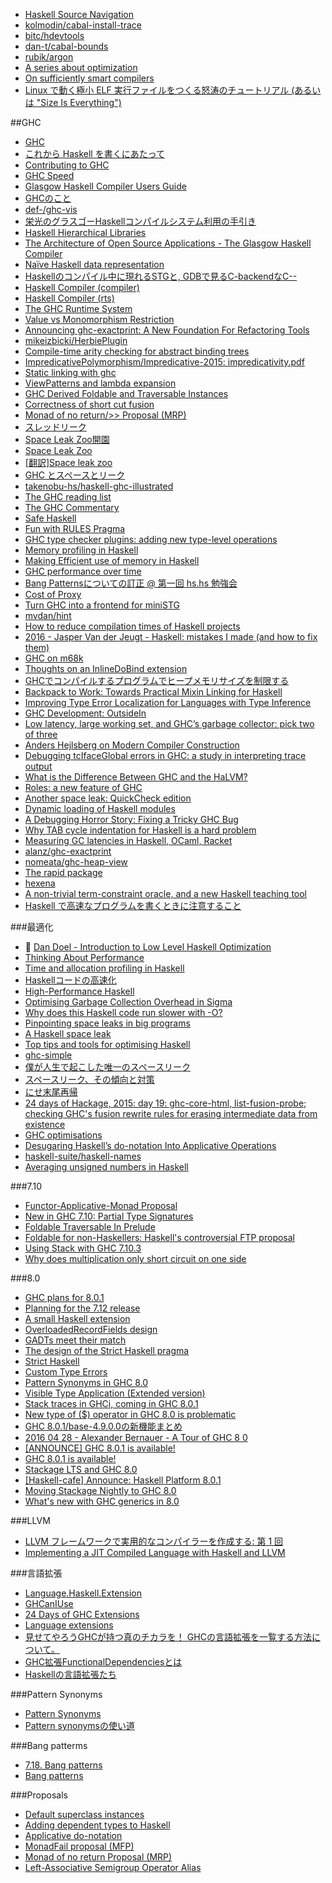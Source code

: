 * [Haskell Source Navigation](http://begriffs.com/posts/2015-07-27-haskell-source-navigation.html)
* [kolmodin/cabal-install-trace](https://github.com/kolmodin/cabal-install-trace)
* [bitc/hdevtools](https://github.com/bitc/hdevtools)
* [dan-t/cabal-bounds](https://github.com/dan-t/cabal-bounds)
* [rubik/argon](https://github.com/rubik/argon)
* [A series about optimization](https://www.reddit.com/r/haskell/comments/3urjm3/a_series_about_optimization/)
* [On sufficiently smart compilers](http://osa1.net/posts/2015-08-09-sufficiently-smart-compiler.html)
* [Linux で動く極小 ELF 実行ファイルをつくる怒涛のチュートリアル (あるいは "Size Is Everything")](http://www.hyuki.com/yukiwiki/wiki.cgi?WhirlwindTutorialOnCreatingReallyTeensyElfExecutablesForLinux)

##GHC
* [GHC](https://wiki.haskell.org/GHC)
* [これから Haskell を書くにあたって](https://speakerdeck.com/func_hs/korekara-haskell-woshu-kuniatatute)
* [Contributing to GHC](https://ghc.haskell.org/trac/ghc/blog/ContributingToGhc)
* [GHC Speed](https://perf.haskell.org/ghc/#)
* [Glasgow Haskell Compiler Users Guide](http://downloads.haskell.org/~ghc/master/users-guide/)
* [GHCのこと](http://www.kotha.net/hperf/ghc.html)
* [def-/ghc-vis](https://github.com/def-/ghc-vis)
* [栄光のグラスゴーHaskellコンパイルシステム利用の手引き](http://www.kotha.net/ghcguide_ja/latest/)
* [Haskell Hierarchical Libraries](https://downloads.haskell.org/~ghc/latest/docs/html/libraries/index.html)
* [The Architecture of Open Source Applications - The Glasgow Haskell Compiler](http://www.aosabook.org/en/ghc.html)
* [Naïve Haskell data representation](http://www.scs.stanford.edu/14sp-cs240h/slides/memory-slides.html#(11))
* [Haskellのコンパイル中に現れるSTGと, GDBで見るC-backendなC--](http://d.hatena.ne.jp/suztomo/20111224/1324718354)
* [Haskell Compiler (compiler)](http://www.scs.stanford.edu/14sp-cs240h/slides/ghc-compiler-slides.html)
* [Haskell Compiler (rts)](http://www.scs.stanford.edu/14sp-cs240h/slides/ghc-rts.pdf)
* [The GHC Runtime System](http://ezyang.com/jfp-ghc-rts-draft.pdf)
* [Value vs Monomorphism Restriction](http://jozefg.bitbucket.org/posts/2015-03-27-unsafe.html)
* [Announcing ghc-exactprint: A New Foundation For Refactoring Tools](http://mpickering.github.io/posts/2015-07-23-ghc-exactprint.html)
* [mikeizbicki/HerbiePlugin](https://github.com/mikeizbicki/HerbiePlugin)
* [Compile-time arity checking for abstract binding trees](http://blog.callcc.name/posts/safer-abts.html)
* [ImpredicativePolymorphism/Impredicative-2015: impredicativity.pdf](https://ghc.haskell.org/trac/ghc/attachment/wiki/ImpredicativePolymorphism/Impredicative-2015/impredicativity.pdf)
* [Static linking with ghc](https://ro-che.info/articles/2015-10-26-static-linking-ghc)
* [ViewPatterns and lambda expansion](http://neilmitchell.blogspot.jp/2015/10/viewpatterns-and-lambda-expansion.html)
* [GHC Derived Foldable and Traversable Instances](http://accidentallyquadratic.tumblr.com/post/134605666547/ghc-derived-foldable-and-traversable-instances)
* [Correctness of short cut fusion](https://wiki.haskell.org/Correctness_of_short_cut_fusion)
* [Monad of no return/>> Proposal (MRP)](https://ghc.haskell.org/trac/ghc/wiki/Proposal/MonadOfNoReturn)
* [スレッドリーク](http://d.hatena.ne.jp/kazu-yamamoto/20151214)
* [Space Leak Zoo開園](https://medium.com/@maoe/space-leak-zoo%E9%96%8B%E5%9C%92-947b0422d7fd#.73wxzt8ku)
* [Space Leak Zoo](https://medium.com/space-leak-zoo)
* [[翻訳]Space leak zoo](http://qiita.com/tsukimizake774/items/b3ce44b7208523c6c046)
* [GHC とスペースとリーク](http://d.hatena.ne.jp/kazu-yamamoto/20151217)
* [takenobu-hs/haskell-ghc-illustrated](https://github.com/takenobu-hs/haskell-ghc-illustrated)
* [The GHC reading list](https://ghc.haskell.org/trac/ghc/wiki/ReadingList)
* [The GHC Commentary](https://ghc.haskell.org/trac/ghc/wiki/Commentary)
* [Safe Haskell](http://begriffs.com/posts/2015-05-24-safe-haskell.html)
* [Fun with RULES Pragma](http://www.christian-fania.de/blog/FunWithRULES.html)
* [GHC type checker plugins: adding new type-level operations](http://christiaanb.github.io/posts/type-checker-plugin/)
* [Memory profiling in Haskell](http://blog.pusher.com/memory-profiling-in-haskell/)
* [Making Efficient use of memory in Haskell](http://blog.pusher.com/making-efficient-use-of-memory-in-haskell/)
* [GHC performance over time](https://uqudy.serpens.uberspace.de/blog/2016/02/08/ghc-performance-over-time/)
* [Bang Patternsについての訂正 @ 第一回 hs.hs 勉強会](http://qiita.com/func-hs/items/51b314a2323b83653bb9)
* [Cost of Proxy](https://www.reddit.com/r/haskell/comments/47uquu/cost_of_proxy/)
* [Turn GHC into a frontend for miniSTG](http://blog.haskell-exists.com/yuras/posts/turn-ghc-into-frontend-for-ministg.html)
* [mvdan/hint](https://github.com/mvdan/hint)
* [How to reduce compilation times of Haskell projects](http://rybczak.net/2016/03/26/how-to-reduce-compilation-times-of-haskell-projects/)
* [2016 - Jasper Van der Jeugt - Haskell: mistakes I made (and how to fix them)](https://www.youtube.com/watch?v=S3WGPuqfBLg)
* [GHC on m68k](https://trofi.github.io/posts/191-ghc-on-m68k.html)
* [Thoughts on an InlineDoBind extension](https://gist.github.com/evincarofautumn/9cb3fb0197d2cfc1bc6fe88f7827216a)
* [GHCでコンパイルするプログラムでヒープメモリサイズを制限する](http://qiita.com/debug-ito/items/87fa50d5324e20936d7e)
* [Backpack to Work: Towards Practical Mixin Linking for Haskell](http://research.microsoft.com/en-us/um/people/simonpj/papers/modules/backpack-2016.pdf)
* [Improving Type Error Localization for Languages with Type Inference](https://www.youtube.com/watch?v=BMT6MZ5zuvw)
* [GHC Development: OutsideIn](http://www.arcadianvisions.com/blog/2016/ghc-contributing.html)
* [Low latency, large working set, and GHC’s garbage collector: pick two of three](https://blog.pusher.com/latency-working-set-ghc-gc-pick-two/)
* [Anders Hejlsberg on Modern Compiler Construction](https://channel9.msdn.com/Blogs/Seth-Juarez/Anders-Hejlsberg-on-Modern-Compiler-Construction)
* [Debugging tcIfaceGlobal errors in GHC: a study in interpreting trace output](http://blog.ezyang.com/2016/05/debugging-tcifaceglobal-errors-in-ghc-a-study-in-interpreting-trace-output/)
* [What is the Difference Between GHC and the HaLVM?](https://github.com/GaloisInc/HaLVM/wiki/What-is-the-Difference-Between-GHC-and-the-HaLVM%3F)
* [Roles: a new feature of GHC](https://typesandkinds.wordpress.com/2013/08/15/roles-a-new-feature-of-ghc/)
* [Another space leak: QuickCheck edition](http://neilmitchell.blogspot.jp/2016/05/another-space-leak-quickcheck-edition.html)
* [Dynamic loading of Haskell modules](http://purelyfunctional.org/posts/2016-05-20-dynamic-loading-haskell-module.html)
* [A Debugging Horror Story: Fixing a Tricky GHC Bug](http://www.echonolan.net/posts/2016-05-10-a-debugging-horror-story.html)
* [Why TAB cycle indentation for Haskell is a hard problem](https://github.com/haskell/haskell-mode/wiki/Why-TAB-cycle-indentation-for-Haskell-is-a-hard-problem)
* [Measuring GC latencies in Haskell, OCaml, Racket](http://prl.ccs.neu.edu/blog/2016/05/24/measuring-gc-latencies-in-haskell-ocaml-racket/)
* [alanz/ghc-exactprint](https://github.com/alanz/ghc-exactprint)
* [nomeata/ghc-heap-view](https://github.com/nomeata/ghc-heap-view)
* [The rapid package](http://hackage.haskell.org/package/rapid)
* [hexena](https://bitbucket.org/rpkrawczyk/hexena)
* [A non-trivial term-constraint oracle, and a new Haskell teaching tool](http://cs-syd.eu/posts/2016-06-11-a-non-trivial-term-constraint-oracle-and-a-new-haskell-teaching-tool.html)
* [Haskell で高速なプログラムを書くときに注意すること](http://d-poppo.nazo.cc/blog/2016/06/writing-efficient-program-with-haskell/)

###最適化
* 🎥 [Dan Doel - Introduction to Low Level Haskell Optimization](https://www.youtube.com/watch?v=McFNkLPTOSY)
* [Thinking About Performance](http://chadaustin.me/2015/04/thinking-about-performance/)
* [Time and allocation profiling in Haskell](http://marcjuch.li/blog/2015/05/19/time-allocation-profiling-in-haskell/)
* [Haskellコードの高速化](http://www.kotha.net/hperf/)
* [High-Performance Haskell](http://www.slideshare.net/tibbe/highperformance-haskell)
* [Optimising Garbage Collection Overhead in Sigma](https://simonmar.github.io/posts/2015-07-28-optimising-garbage-collection-overhead-in-sigma.html)
* [Why does this Haskell code run slower with -O?](http://stackoverflow.com/questions/29404065/why-does-this-haskell-code-run-slower-with-o/30603291#30603291)
* [Pinpointing space leaks in big programs](http://blog.ezyang.com/2011/06/pinpointing-space-leaks-in-big-programs/)
* [A Haskell space leak](http://clrnd.com.ar/posts/2015-08-21-profiling-a-haskell-space-leak.html)
* [Top tips and tools for optimising Haskell](https://blog.pusher.com/top-tips-and-tools-for-optimising-haskell/)
* [ghc-simple](http://hackage.haskell.org/package/ghc-simple)
* [僕が人生で起こした唯一のスペースリーク](http://d.hatena.ne.jp/kazu-yamamoto/20151207)
* [スペースリーク、その傾向と対策](http://qiita.com/ruicc/items/bfa659c2ef9e1f75f7e1)
* [にせ末尾再帰](http://d.hatena.ne.jp/kazu-yamamoto/20151208)
* [24 days of Hackage, 2015: day 19: ghc-core-html, list-fusion-probe; checking GHC's fusion rewrite rules for erasing intermediate data from existence](http://conscientiousprogrammer.com/blog/2015/12/19/24-days-of-hackage-2015-day-19-ghc-core-html-list-fusion-probe-checking-ghcs-fusion-rewrite-rules-for-erasing-intermediate-data-from-existence/)
* [GHC optimisations](https://wiki.haskell.org/GHC_optimisations)
* [Desugaring Haskell’s do-notation Into Applicative Operations](http://research.microsoft.com/en-us/um/people/simonpj/papers/list-comp/applicativedo.pdf)
* [haskell-suite/haskell-names](https://github.com/haskell-suite/haskell-names)
* [Averaging unsigned numbers in Haskell](http://bokesan.blogspot.jp/2016/06/averaging-unsigned-numbers-in-haskell.html)

###7.10
* [Functor-Applicative-Monad Proposal](https://wiki.haskell.org/Functor-Applicative-Monad_Proposal)
* [New in GHC 7.10: Partial Type Signatures](https://www.fpcomplete.com/user/thomasw/new-in-ghc-7-10-partial-type-signatures)
* [Foldable Traversable In Prelude](https://wiki.haskell.org/Foldable_Traversable_In_Prelude)
* [Foldable for non-Haskellers: Haskell's controversial FTP proposal](http://tojans.me/blog/2015/10/13/foldable-for-non-haskellers-haskells-controversial-ftp-proposal/)
* [Using Stack with GHC 7.10.3](https://www.fpcomplete.com/blog/2015/12/stack-with-ghc-7-10-3)
* [Why does multiplication only short circuit on one side](http://stackoverflow.com/questions/36049689/why-does-multiplication-only-short-circuit-on-one-side)

###8.0
* [GHC plans for 8.0.1](https://ghc.haskell.org/trac/ghc/wiki/Status/GHC-8.0.1)
* [Planning for the 7.12 release](http://thread.gmane.org/gmane.comp.lang.haskell.ghc.devel/9466)
* [A small Haskell extension](http://augustss.blogspot.jp/2014/04/a-small-haskell-extension.html)
* [OverloadedRecordFields design](https://ghc.haskell.org/trac/ghc/wiki/Records/OverloadedRecordFields/Design)
* [GADTs meet their match](http://research.microsoft.com/en-us/um/people/simonpj/papers/pattern-matching/gadtpm.pdf)
* [The design of the Strict Haskell pragma](http://blog.johantibell.com/2015/11/the-design-of-strict-haskell-pragma.html)
* [Strict Haskell](http://d.hatena.ne.jp/kazu-yamamoto/20151117/1447726679)
* [Custom Type Errors](https://ghc.haskell.org/trac/ghc/wiki/Proposal/CustomTypeErrors)
* [Pattern Synonyms in GHC 8.0](http://mpickering.github.io/posts/2015-12-12-pattern-synonyms-8.html)
* [Visible Type Application (Extended version)](http://www.seas.upenn.edu/~sweirich/papers/type-app-extended.pdf)
* [Stack traces in GHCi, coming in GHC 8.0.1](http://simonmar.github.io/posts/2016-02-12-Stack-traces-in-GHCi.html)
* [New type of ($) operator in GHC 8.0 is problematic](https://mail.haskell.org/pipermail/ghc-devs/2016-February/011268.html)
* [GHC 8.0.1/base-4.9.0.0の新機能まとめ](http://fumieval.hatenablog.com/entry/2016/02/29/191740)
* [2016 04 28 - Alexander Bernauer - A Tour of GHC 8 0](https://www.youtube.com/watch?v=aDcp7OmCwBM&feature=em-upload_owner)
* [[ANNOUNCE] GHC 8.0.1 is available!](https://mail.haskell.org/pipermail/ghc-devs/2016-May/012098.html)
* [GHC 8.0.1 is available!](https://ghc.haskell.org/trac/ghc/blog/ghc-8.0.1-released)
* [Stackage LTS and GHC 8.0](https://unknownparallel.wordpress.com/2016/05/22/stackage-lts-and-ghc-8-0/)
* [[Haskell-cafe] Announce: Haskell Platform 8.0.1](https://mail.haskell.org/pipermail/haskell-cafe/2016-May/124024.html)
* [Moving Stackage Nightly to GHC 8.0](https://www.fpcomplete.com/blog/2016/05/moving-stackage-nightly-ghc-8)
* [What's new with GHC generics in 8.0](https://ryanglscott.github.io/2016/05/12/whats-new-with-ghc-generics-in-80/)

###LLVM
* [LLVM フレームワークで実用的なコンパイラーを作成する: 第 1 回](http://www.ibm.com/developerworks/jp/opensource/library/os-createcompilerllvm1/index.html)
* [Implementing a JIT Compiled Language with Haskell and LLVM](http://www.stephendiehl.com/llvm/)

###言語拡張
* [Language.Haskell.Extension](http://downloads.haskell.org/~ghc/latest/docs/html/libraries/Cabal-1.22.4.0/Language-Haskell-Extension.html)
* [GHCanIUse](http://damianfral.github.io/ghcaniuse/)
* [24 Days of GHC Extensions](https://ocharles.org.uk/blog/pages/2014-12-01-24-days-of-ghc-extensions.html)
* [Language extensions](http://www.scs.stanford.edu/14sp-cs240h/slides/extensions-slides.html)
* [見せてやろうGHCが持つ真のチカラを！ GHCの言語拡張を一覧する方法について。](http://qiita.com/tanakh/items/ee756a3948684ac30b34)
* [GHC拡張FunctionalDependenciesとは](http://qiita.com/tattsun58/items/6a58b8125d6eccbd111b)
* [Haskellの言語拡張たち](http://rf0444.hatenablog.jp/entry/20120513/1336883141)

###Pattern Synonyms
* [Pattern Synonyms](https://ghc.haskell.org/trac/ghc/wiki/PatternSynonyms)
* [Pattern synonymsの使い道](http://maoe.hatenadiary.jp/entry/2014/03/30/004049)

###Bang patterms
* [7.18. Bang patterns](https://downloads.haskell.org/~ghc/latest/docs/html/users_guide/bang-patterns.html)
* [Bang patterns](https://ghc.haskell.org/trac/haskell-prime/wiki/BangPatterns)

###Proposals
* [Default superclass instances](https://ghc.haskell.org/trac/ghc/wiki/DefaultSuperclassInstances)
* [Adding dependent types to Haskell](https://ghc.haskell.org/trac/ghc/wiki/DependentHaskell)
* [Applicative do-notation](https://ghc.haskell.org/trac/ghc/wiki/ApplicativeDo)
* [MonadFail proposal (MFP)](https://github.com/quchen/articles/blob/master/monad_fail.md)
* [Monad of no return Proposal (MRP)](https://www.reddit.com/r/haskell/comments/3mb8lb/monad_of_no_return_proposal_mrp/)
* [Left-Associative Semigroup Operator Alias](https://ghc.haskell.org/trac/ghc/wiki/Proposal/LeftAssocSemigroupOp)
